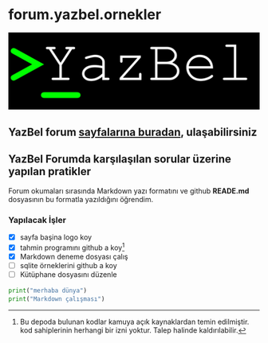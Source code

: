 # forum.yazbel.ornekler

![Image](YazBel_logo.png)

## YazBel forum [sayfalarına buradan](https://forum.yazbel.com/), ulaşabilirsiniz

## YazBel Forumda karşılaşılan sorular üzerine yapılan pratikler

Forum okumaları sırasında Markdown yazı formatını ve github **READE.md** dosyasının bu formatla yazıldığını öğrendim.

### Yapılacak İşler

- [x] sayfa başina logo koy
- [x] tahmin programını github a koy[^dipnot 01]
- [x] Markdown deneme dosyası çalış
- [ ] sqlite örneklerini github a koy
- [ ] Kütüphane dosyasını düzenle  

```python
print("merhaba dünya")
print("Markdown çalışması")
```  

[^dipnot 01]: Bu depoda bulunan kodlar kamuya açık kaynaklardan temin edilmiştir.
kod sahiplerinin herhangi bir izni yoktur. Talep halinde kaldırılabilir.  

[^dipnot 02]: GitHub Markdown footnote desteklemiyor muş  

